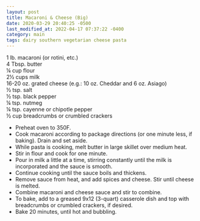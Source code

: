 ```yaml
---
layout: post
title: Macaroni & Cheese (Big)
date: 2020-03-29 20:40:25 -0500
last_modified_at: 2022-04-17 07:37:22 -0400
category: main
tags: dairy southern vegetarian cheese pasta
---
```


1 lb. macaroni (or rotini, etc.)  
4 Tbsp. butter  
¼ cup flour  
2½ cups milk  
16-20 oz. grated cheese (e.g.: 10 oz. Cheddar and 6 oz. Asiago)  
½ tsp. salt  
½ tsp. black pepper  
¼ tsp. nutmeg  
¼ tsp. cayenne or chipotle pepper  
½ cup breadcrumbs or crumbled crackers  

* Preheat oven to 350F.
* Cook macaroni according to package directions (or one minute less, if baking).
  Drain and set aside.
* While pasta is cooking, melt butter in large skillet over medium heat.
* Stir in flour and cook for one minute.
* Pour in milk a little at a time, stirring constantly until the milk is incorporated
  and the sauce is smooth.
* Continue cooking until the sauce boils and thickens.
* Remove sauce from heat, and add spices and cheese. Stir until cheese is melted.
* Combine macaroni and cheese sauce and stir to combine.
* To bake, add to a greased 9x12 (3-quart) casserole dish and top with breadcrumbs or crumbled crackers, if desired.
* Bake 20 minutes, until hot and bubbling.
